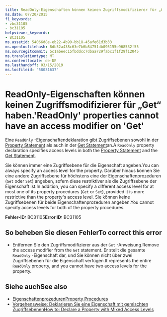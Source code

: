```yaml
---
title: ReadOnly-Eigenschaften können keinen Zugriffsmodifizierer für „Get“ haben.
ms.date: 07/20/2015
f1_keywords:
- vbc31105
- bc31105
helpviewer_keywords:
- BC31105
ms.assetid: 54066d8e-eb22-4b99-bb18-45afe61d3b33
ms.openlocfilehash: 8db52a438c63e7b6b84751db095155e968532f55
ms.sourcegitcommit: 5c1abeec15fbddcc7dbaa729fabc1f1f29f12045
ms.translationtype: MT
ms.contentlocale: de-DE
ms.lasthandoff: 03/15/2019
ms.locfileid: "58031637"
---
```

# <a name="readonly-properties-cannot-have-an-access-modifier-on-get"></a><span data-ttu-id="3707c-102">ReadOnly-Eigenschaften können keinen Zugriffsmodifizierer für „Get“ haben.</span><span class="sxs-lookup"><span data-stu-id="3707c-102">'ReadOnly' properties cannot have an access modifier on 'Get'</span></span>
<span data-ttu-id="3707c-103">Eine `ReadOnly` -Eigenschaftendeklaration gibt Zugriffsebenen sowohl in der [Property Statement](../../visual-basic/language-reference/statements/property-statement.md) als auch in der [Get Statement](../../visual-basic/language-reference/statements/get-statement.md)an.</span><span class="sxs-lookup"><span data-stu-id="3707c-103">A `ReadOnly` property declaration specifies access levels in both the [Property Statement](../../visual-basic/language-reference/statements/property-statement.md) and the [Get Statement](../../visual-basic/language-reference/statements/get-statement.md).</span></span>  
  
 <span data-ttu-id="3707c-104">Sie können immer eine Zugriffsebene für die Eigenschaft angeben.</span><span class="sxs-lookup"><span data-stu-id="3707c-104">You can always specify an access level for the property.</span></span> <span data-ttu-id="3707c-105">Darüber hinaus können Sie eine andere Zugriffsebene für höchstens eine der Eigenschaftenprozeduren (`Get` oder `Set`) angeben, sofern diese restriktiver als die Zugriffsebene der Eigenschaft ist.</span><span class="sxs-lookup"><span data-stu-id="3707c-105">In addition, you can specify a different access level for at most one of its property procedures (`Get` or `Set`), provided it is more restrictive than the property's access level.</span></span> <span data-ttu-id="3707c-106">Sie können keine Zugriffsebenen für beide Eigenschaftenprozeduren angeben.</span><span class="sxs-lookup"><span data-stu-id="3707c-106">You cannot specify access levels for both of the property procedures.</span></span>  
  
 <span data-ttu-id="3707c-107">**Fehler-ID:** BC31105</span><span class="sxs-lookup"><span data-stu-id="3707c-107">**Error ID:** BC31105</span></span>  
  
## <a name="to-correct-this-error"></a><span data-ttu-id="3707c-108">So beheben Sie diesen Fehler</span><span class="sxs-lookup"><span data-stu-id="3707c-108">To correct this error</span></span>  
  
-   <span data-ttu-id="3707c-109">Entfernen Sie den Zugriffsmodifizierer aus der `Get` -Anweisung.</span><span class="sxs-lookup"><span data-stu-id="3707c-109">Remove the access modifier from the `Get` statement.</span></span> <span data-ttu-id="3707c-110">Er stellt die gesamte `ReadOnly` -Eigenschaft dar, und Sie können nicht über zwei Zugriffsebenen für die Eigenschaft verfügen.</span><span class="sxs-lookup"><span data-stu-id="3707c-110">It represents the entire `ReadOnly` property, and you cannot have two access levels for the property.</span></span>  
  
## <a name="see-also"></a><span data-ttu-id="3707c-111">Siehe auch</span><span class="sxs-lookup"><span data-stu-id="3707c-111">See also</span></span>

- [<span data-ttu-id="3707c-112">Eigenschaftenprozeduren</span><span class="sxs-lookup"><span data-stu-id="3707c-112">Property Procedures</span></span>](../../visual-basic/programming-guide/language-features/procedures/property-procedures.md)
- [<span data-ttu-id="3707c-113">Vorgehensweise: Deklarieren Sie eine Eigenschaft mit gemischten Zugriffsebenen</span><span class="sxs-lookup"><span data-stu-id="3707c-113">How to: Declare a Property with Mixed Access Levels</span></span>](../../visual-basic/programming-guide/language-features/procedures/how-to-declare-a-property-with-mixed-access-levels.md)
